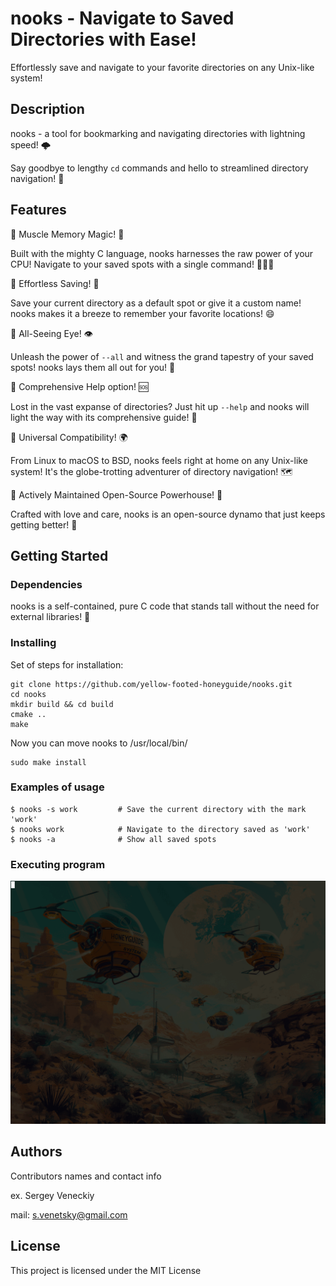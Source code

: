 # nooks - Navigate to Saved Directories with Ease!
Effortlessly save and navigate to your favorite directories on any Unix-like system!

## Description
nooks - a tool for bookmarking and navigating directories with lightning speed! 🌩 

Say goodbye to lengthy `cd` commands and hello to streamlined directory navigation! 🎉

## Features
🌋 Muscle Memory Magic! 💪

Built with the mighty C language, nooks harnesses the raw power of your CPU! Navigate to your saved spots with a single command! 🏃‍♂️💨

🌋 Effortless Saving! 💾

Save your current directory as a default spot or give it a custom name! nooks makes it a breeze to remember your favorite locations! 😄

🌋 All-Seeing Eye! 👁

Unleash the power of `--all` and witness the grand tapestry of your saved spots! nooks lays them all out for you! 🌈

🌋 Comprehensive Help option! 🆘

Lost in the vast expanse of directories? Just hit up `--help` and nooks will light the way with its comprehensive guide! 🔦

🌋 Universal Compatibility! 🌍

From Linux to macOS to BSD, nooks feels right at home on any Unix-like system! It's the globe-trotting adventurer of directory navigation! 🗺

🌋 Actively Maintained Open-Source Powerhouse! 💪

Crafted with love and care, nooks is an open-source dynamo that just keeps getting better! 🚀

## Getting Started

### Dependencies
nooks is a self-contained, pure C code that stands tall without the need for external libraries! 🏰

### Installing
Set of steps for installation:

```
git clone https://github.com/yellow-footed-honeyguide/nooks.git 
cd nooks
mkdir build && cd build
cmake ..
make
```

Now you can move nooks to /usr/local/bin/
```
sudo make install
```



### Examples of usage
```
$ nooks -s work         # Save the current directory with the mark 'work'
$ nooks work            # Navigate to the directory saved as 'work'
$ nooks -a              # Show all saved spots
```


### Executing program
![usage-example](assets/nooks.gif)

## Authors
Contributors names and contact info

ex. Sergey Veneckiy 

mail: s.venetsky@gmail.com

## License
This project is licensed under the MIT License


